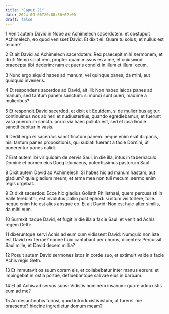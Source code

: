 ```yaml
---
title: "Caput 21"
date: 2024-09-06T20:00:50+02:00
draft: false
---
```



1 Venit autem David in Nobe ad Achimelech sacerdotem: et obstupuit Achimelech, eo quod venisset David. Et dixit ei: Quare tu solus, et nullus est tecum?

2 Et ait David ad Achimelech sacerdotem: Rex praecepit mihi sermonem, et dixit: Nemo sciat rem, propter quam missus es a me, et cuiusmodi praecepta tibi dederim: nam et pueris condixi in illum et illum locum.

3 Nunc ergo siquid habes ad manum, vel quinque panes, da mihi, aut quidquid inveneris.

4 Et respondens sacerdos ad David, ait illi: Non habeo laicos panes ad manum, sed tantum panem sanctum: si mundi sunt pueri, maxime a mulieribus?

5 Et respondit David sacerdoti, et dixit ei: Equidem, si de mulieribus agitur: continuimus nos ab heri et nudiustertius, quando egrediebamur, et fuerunt vasa puerorum sancta. porro via haec polluta est, sed et ipsa hodie sanctificabitur in vasis.

6 Dedit ergo ei sacerdos sanctificatum panem. neque enim erat ibi panis, nisi tantum panes propositionis, qui sublati fuerant a facie Domini, ut ponerentur panes calidi.

7 Erat autem ibi vir quidam de servis Saul, in die illa, intus in tabernaculo Domini: et nomen eius Doeg Idumaeus, potentissimus pastorum Saul.

8 Dixit autem David ad Achimelech: Si habes hic ad manum hastam, aut gladium? quia gladium meum, et arma mea non tuli mecum. sermo enim regis urgebat.

9 Et dixit sacerdos: Ecce hic gladius Goliath Philisthaei, quem percussisti in Valle terebinthi, est involutus pallio post ephod: si istum vis tollere, tolle. neque enim hic est alius absque eo. Et ait David: Non est huic alter similis, da mihi eum.

10 Surrexit itaque David, et fugit in die illa a facie Saul: et venit ad Achis regem Geth:

11 dixeruntque servi Achis ad eum cum vidissent David: Numquid non iste est David rex terrae? nonne huic cantabant per choros, dicentes: Percussit Saul mille, et David decem millia?

12 Posuit autem David sermones istos in corde suo, et extimuit valde a facie Achis regis Geth.

13 Et immutavit os suum coram eis, et collabebatur inter manus eorum: et impingebat in ostia portae, defluebantque salivae eius in barbam.

14 Et ait Achis ad servos suos: Vidistis hominem insanum: quare adduxistis eum ad me?

15 An desunt nobis furiosi, quod introduxistis istum, ut fureret me praesente? hiccine ingredietur domum meam?

